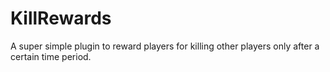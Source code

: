 # KillRewards

A super simple plugin to reward players for killing other players only after a certain time period.
